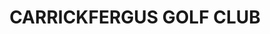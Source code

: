 ---
title: "CARRICKFERGUS GOLF CLUB"
address: "35, North Rd, Carrickfergus, County Antrim BT38 8LP"
tel: "028 9336 3713"
county: "Antrim"
category: "Golf Lessons"
type: "Content"
lat: "054.7219040000"
lng: "-005.8081510000"
---